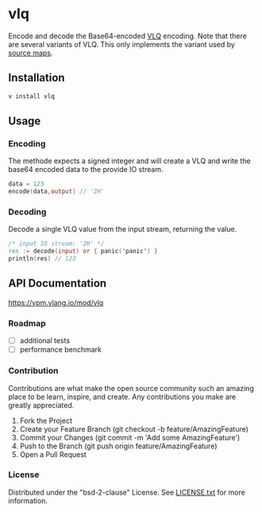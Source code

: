 # vlq

Encode and decode the Base64-encoded [VLQ](https://en.wikipedia.org/wiki/Variable-length_quantity) encoding. Note that there are several variants of VLQ. This only implements the variant used by [source maps](https://github.com/mozilla/source-map).

## Installation


```sh
v install vlq
```

## Usage

### Encoding

The methode expects a signed integer and will create a VLQ and write the base64 encoded data to the provide IO stream.

```v
data = 123
encode(data,output) // '2H'
```
### Decoding

Decode a single VLQ value from the input stream, returning the value.

```v
/* input IO stream: '2H' */
res := decode(input) or { panic('panic') } 
println(res) // 123
```

## API Documentation

https://vpm.vlang.io/mod/vlq

### Roadmap

 - [ ] additional tests
 - [ ] performance benchmark

### Contribution

Contributions are what make the open source community such an amazing place to be learn, inspire, and create. Any contributions you make are greatly appreciated.

1. Fork the Project
1. Create your Feature Branch (git checkout -b feature/AmazingFeature)
1. Commit your Changes (git commit -m 'Add some AmazingFeature')
1. Push to the Branch (git push origin feature/AmazingFeature)
1. Open a Pull Request

### License

Distributed under the "bsd-2-clause" License. See [LICENSE.txt](LICENSE.txt) for more information.
